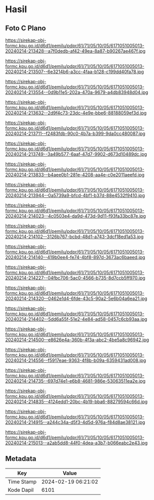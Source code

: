# Hasil

## Foto C Plano

https://sirekap-obj-formc.kpu.go.id/d6d1/pemilu/pdpr/61/71/05/10/05/6171051005013-20240214-213428--a7f0dedb-af42-49ea-8a87-b90267ae467f.jpg

https://sirekap-obj-formc.kpu.go.id/d6d1/pemilu/pdpr/61/71/05/10/05/6171051005013-20240214-213507--6e3214b6-a3cc-4faa-b128-c199dd40fa78.jpg

https://sirekap-obj-formc.kpu.go.id/d6d1/pemilu/pdpr/61/71/05/10/05/6171051005013-20240214-213554--0d9b11e5-202a-470a-9679-a4db83948d04.jpg

https://sirekap-obj-formc.kpu.go.id/d6d1/pemilu/pdpr/61/71/05/10/05/6171051005013-20240214-213632--2d9f4c73-23dc-4e9e-bbe6-88188059ef3d.jpg

https://sirekap-obj-formc.kpu.go.id/d6d1/pemilu/pdpr/61/71/05/10/05/6171051005013-20240214-213711--f2483fdb-90c0-4b7a-b399-9da0cc480087.jpg

https://sirekap-obj-formc.kpu.go.id/d6d1/pemilu/pdpr/61/71/05/10/05/6171051005013-20240214-213749--3a49b577-6aaf-47d7-9902-d673d10489dc.jpg

https://sirekap-obj-formc.kpu.go.id/d6d1/pemilu/pdpr/61/71/05/10/05/6171051005013-20240214-213833--b4aee0b1-281e-4208-aa4e-c0e2011aeefd.jpg

https://sirekap-obj-formc.kpu.go.id/d6d1/pemilu/pdpr/61/71/05/10/05/6171051005013-20240214-213944--0a5739a9-bfcd-4bf1-b37d-88e4532f9410.jpg

https://sirekap-obj-formc.kpu.go.id/d6d1/pemilu/pdpr/61/71/05/10/05/6171051005013-20240214-214023--4c0503e4-da9d-473d-9d11-f93fa33bc87e.jpg

https://sirekap-obj-formc.kpu.go.id/d6d1/pemilu/pdpr/61/71/05/10/05/6171051005013-20240214-214102--3126b767-bcbd-48d1-a743-3dcf18ed1a53.jpg

https://sirekap-obj-formc.kpu.go.id/d6d1/pemilu/pdpr/61/71/05/10/05/6171051005013-20240214-214140--419b0ee4-fe74-4bf8-897d-3673ac6baeed.jpg

https://sirekap-obj-formc.kpu.go.id/d6d1/pemilu/pdpr/61/71/05/10/05/6171051005013-20240214-214227--04fbc706-5ac0-4566-b735-8d7ccb5ff970.jpg

https://sirekap-obj-formc.kpu.go.id/d6d1/pemilu/pdpr/61/71/05/10/05/6171051005013-20240214-214320--0462e1d4-6fde-43c5-90a2-5e6b04a6ea21.jpg

https://sirekap-obj-formc.kpu.go.id/d6d1/pemilu/pdpr/61/71/05/10/05/6171051005013-20240214-214402--5dd6a55f-51e2-4e84-ad58-0457c6cb93aa.jpg

https://sirekap-obj-formc.kpu.go.id/d6d1/pemilu/pdpr/61/71/05/10/05/6171051005013-20240214-214500--e8626e4a-360b-4f3a-abc2-4be5a8c96942.jpg

https://sirekap-obj-formc.kpu.go.id/d6d1/pemilu/pdpr/61/71/05/10/05/6171051005013-20240214-214556--f5917eae-9363-4f8b-b09a-6359431ad008.jpg

https://sirekap-obj-formc.kpu.go.id/d6d1/pemilu/pdpr/61/71/05/10/05/6171051005013-20240214-214735--697d74e1-e6b8-4681-986e-53063511ea2e.jpg

https://sirekap-obj-formc.kpu.go.id/d6d1/pemilu/pdpr/61/71/05/10/05/6171051005013-20240214-214835--4124edd1-20bc-4b19-bba6-88279594c66d.jpg

https://sirekap-obj-formc.kpu.go.id/d6d1/pemilu/pdpr/61/71/05/10/05/6171051005013-20240214-214915--a244c34a-d5f3-4d5d-976a-f84d8ae38121.jpg

https://sirekap-obj-formc.kpu.go.id/d6d1/pemilu/pdpr/61/71/05/10/05/6171051005013-20240214-215013--a2ab5dd8-44f0-4dea-a3b7-b066eabc2e43.jpg


## Metadata

| Key        | Value               |
| ---------- | ------------------- |
| Time Stamp | 2024-02-19 06:21:02 |
| Kode Dapil | 6101                |



